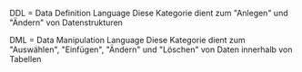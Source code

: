 DDL = Data Definition Language
Diese Kategorie dient zum "Anlegen" und "Ändern" von Datenstrukturen



DML = Data Manipulation Language
Diese Kategorie dient zum "Auswählen", "Einfügen", "Ändern" und "Löschen" von Daten innerhalb von Tabellen

